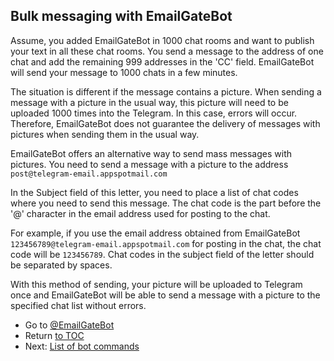 ## Bulk messaging with EmailGateBot

Assume, you added EmailGateBot in 1000 chat rooms and want to publish your text in all these chat rooms.
You send a message to the address of one chat and add the remaining 999 addresses in the 'CC' field.
EmailGateBot will send your message to 1000 chats in a few minutes.

The situation is different if the message contains a picture.
When sending a message with a picture in the usual way, this picture will need to be uploaded 1000 times into the Telegram.
In this case, errors will occur.
Therefore, EmailGateBot does not guarantee the delivery of messages with pictures when sending them in the usual way.

EmailGateBot offers an alternative way to send mass messages with pictures.
You need to send a message with a picture to the address `post@telegram-email.appspotmail.com`

In the Subject field of this letter, you need to place a list of chat codes where you need to send this message.
The chat code is the part before the '@' character in the email address used for posting to the chat.

For example, if you use the email address obtained from EmailGateBot `123456789@telegram-email.appspotmail.com` for posting in the chat, the chat code will be `123456789`.
Chat codes in the subject field of the letter should be separated by spaces.

With this method of sending, your picture will be uploaded to Telegram once and
EmailGateBot will be able to send a message with a picture to the specified chat list without errors.

- Go to [@EmailGateBot](http://t.me/EmailGateBot?start=utm_KDaxQG000_github-en-bulk)
- Return [to TOC](guide.md)
- Next: [List of bot commands](commands.md)
